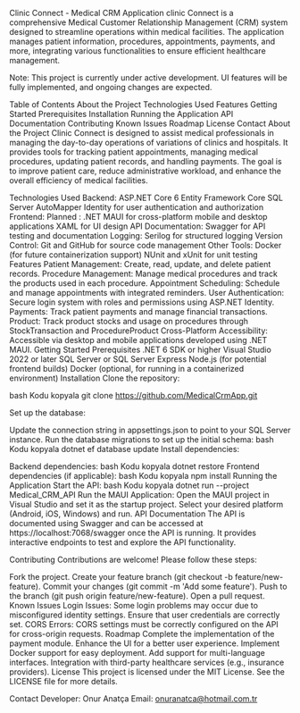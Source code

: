 Clinic Connect - Medical CRM Application
clinic Connect is a comprehensive Medical Customer Relationship Management (CRM) system designed to streamline operations within medical facilities. The application manages patient information, procedures, appointments, payments, and more, integrating various functionalities to ensure efficient healthcare management.

Note: This project is currently under active development. UI features  will be fully implemented, and ongoing changes are expected.

Table of Contents
About the Project
Technologies Used
Features
Getting Started
Prerequisites
Installation
Running the Application
API Documentation
Contributing
Known Issues
Roadmap
License
Contact
About the Project
Clinic Connect is designed to assist medical professionals in managing the day-to-day operations of variations of clinics and hospitals. It provides tools for tracking patient appointments, managing medical procedures, updating patient records, and handling payments. The goal is to improve patient care, reduce administrative workload, and enhance the overall efficiency of medical facilities.

Technologies Used
Backend:
ASP.NET Core 6
Entity Framework Core
SQL Server
AutoMapper
Identity for user authentication and authorization
Frontend:
Planned : .NET MAUI for cross-platform mobile and desktop applications
XAML for UI design
API Documentation:
Swagger for API testing and documentation
Logging:
Serilog for structured logging
Version Control:
Git and GitHub for source code management
Other Tools:
Docker (for future containerization support)
NUnit and xUnit for unit testing
Features
Patient Management: Create, read, update, and delete patient records.
Procedure Management: Manage medical procedures and track the products used in each procedure.
Appointment Scheduling: Schedule and manage appointments with integrated reminders.
User Authentication: Secure login system with roles and permissions using ASP.NET Identity.
Payments: Track patient payments and manage financial transactions.
Product: Track product stocks and usage on procedures through StockTransaction and ProcedureProduct 
Cross-Platform Accessibility: Accessible via desktop and mobile applications developed using .NET MAUI.
Getting Started
Prerequisites
.NET 6 SDK or higher
Visual Studio 2022 or later
SQL Server or SQL Server Express
Node.js (for potential frontend builds)
Docker (optional, for running in a containerized environment)
Installation
Clone the repository:

bash
Kodu kopyala
git clone https://github.com/MedicalCrmApp.git

Set up the database:

Update the connection string in appsettings.json to point to your SQL Server instance.
Run the database migrations to set up the initial schema:
bash
Kodu kopyala
dotnet ef database update
Install dependencies:

Backend dependencies:
bash
Kodu kopyala
dotnet restore
Frontend dependencies (if applicable):
bash
Kodu kopyala
npm install
Running the Application
Start the API:
bash
Kodu kopyala
dotnet run --project Medical_CRM_API
Run the MAUI Application:
Open the MAUI project in Visual Studio and set it as the startup project.
Select your desired platform (Android, iOS, Windows) and run.
API Documentation
The API is documented using Swagger and can be accessed at https://localhost:7068/swagger once the API is running. It provides interactive endpoints to test and explore the API functionality.

Contributing
Contributions are welcome! Please follow these steps:

Fork the project.
Create your feature branch (git checkout -b feature/new-feature).
Commit your changes (git commit -m 'Add some feature').
Push to the branch (git push origin feature/new-feature).
Open a pull request.
Known Issues
Login Issues: Some login problems may occur due to misconfigured identity settings. Ensure that user credentials are correctly set.
CORS Errors: CORS settings must be correctly configured on the API for cross-origin requests.
Roadmap
 Complete the implementation of the payment module.
 Enhance the UI for a better user experience.
 Implement Docker support for easy deployment.
 Add support for multi-language interfaces.
 Integration with third-party healthcare services (e.g., insurance providers).
License
This project is licensed under the MIT License. See the LICENSE file for more details.

Contact
Developer: Onur Anatça
Email: onuranatca@hotmail.com.tr
